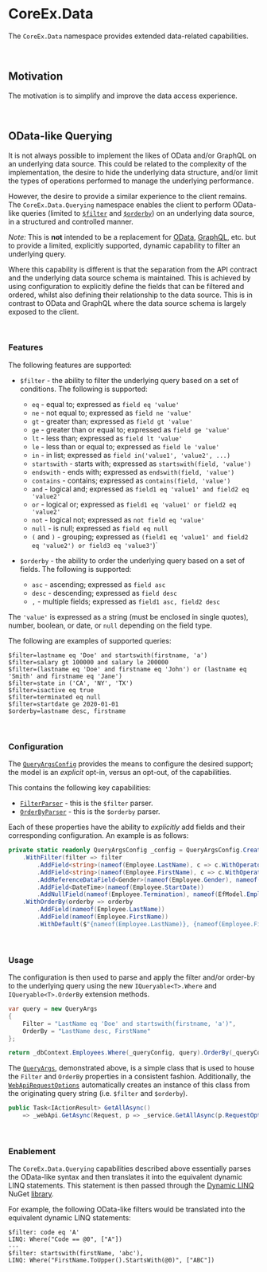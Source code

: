 # CoreEx.Data

The `CoreEx.Data` namespace provides extended data-related capabilities. 

<br/>

## Motivation

The motivation is to simplify and improve the data access experience.

<br/>

## OData-like Querying

It is not always possible to implement the likes of OData and/or GraphQL on an underlying data source. This could be related to the complexity of the implementation, the desire to hide the underlying data structure, and/or limit the types of operations performed to manage the underlying performance.

However, the desire to provide a similar experience to the client remains. The `CoreEx.Data.Querying` namespace enables the client to perform OData-like queries (limited to [`$filter`](https://docs.oasis-open.org/odata/odata/v4.01/cs01/part2-url-conventions/odata-v4.01-cs01-part2-url-conventions.html#sec_SystemQueryOptionfilter) and [`$orderby`](https://docs.oasis-open.org/odata/odata/v4.01/cs01/part2-url-conventions/odata-v4.01-cs01-part2-url-conventions.html#_Toc505773299)) on an underlying data source, in a structured and controlled manner.

_Note:_ This is **not** intended to be a replacement for [OData](https://learn.microsoft.com/en-us/odata/webapi-8/overview), [GraphQL](https://github.com/graphql-dotnet/graphql-dotnet), etc. but to provide a limited, explicitly supported, dynamic capability to filter an underlying query.

Where this capability is different is that the separation from the API contract and the underlying data source schema is maintained. This is achieved by using configuration to explicitly define the fields that can be filtered and ordered, whilst also defining their relationship to the data source. This is in contrast to OData and GraphQL where the data source schema is largely exposed to the client.

<br/>

### Features

The following features are supported:

- `$filter` - the ability to filter the underlying query based on a set of conditions. The following is supported:
  - `eq` - equal to; expressed as `field eq 'value'`
  - `ne` - not equal to; expressed as `field ne 'value'`
  - `gt` - greater than; expressed as `field gt 'value'`
  - `ge` - greater than or equal to; expressed as `field ge 'value'`
  - `lt` - less than; expressed as `field lt 'value'`
  - `le` - less than or equal to; expressed as `field le 'value'`
  - `in` - in list; expressed as `field in('value1', 'value2', ...)`
  - `startswith` - starts with; expressed as `startswith(field, 'value')`
  - `endswith` - ends with; expressed as `endswith(field, 'value')`
  - `contains` - contains; expressed as `contains(field, 'value')`
  - `and` - logical and; expressed as `field1 eq 'value1' and field2 eq 'value2'`
  - `or` - logical or; expressed as `field1 eq 'value1' or field2 eq 'value2'`
  - `not` - logical not; expressed as `not field eq 'value'`
  - `null` - is null; expressed as `field eq null`
  - `(` and `)` - grouping; expressed as `(field1 eq 'value1' and field2 eq 'value2') or field3 eq 'value3'`)`

- `$orderby` - the ability to order the underlying query based on a set of fields. The following is supported:
  - `asc` - ascending; expressed as `field asc`
  - `desc` - descending; expressed as `field desc`
  - `,` - multiple fields; expressed as `field1 asc, field2 desc`

The `'value'` is expressed as a string (must be enclosed in single quotes), number, boolean, or date, or `null` depending on the field type.

The following are examples of supported queries:

```
$filter=lastname eq 'Doe' and startswith(firstname, 'a')
$filter=salary gt 100000 and salary le 200000
$filter=(lastname eq 'Doe' and firstname eq 'John') or (lastname eq 'Smith' and firstname eq 'Jane')
$filter=state in ('CA', 'NY', 'TX')
$filter=isactive eq true
$filter=terminated eq null
$filter=startdate ge 2020-01-01
$orderby=lastname desc, firstname
```

<br/>

### Configuration

The [`QueryArgsConfig`](./Querying/QueryArgsConfig.cs) provides the means to configure the desired support; the model is an _explicit_ opt-in, versus an opt-out, of the capabilities.

This contains the following key capabilities:

- [`FilterParser`](./Querying/QueryFilterParser.cs) - this is the `$filter` parser.
- [`OrderByParser`](./Querying/QueryOrderByParser.cs) - this is the `$orderby` parser.

Each of these properties have the ability to _explicitly_ add fields and their corresponding configuration. An example is as follows:

``` csharp
private static readonly QueryArgsConfig _config = QueryArgsConfig.Create()
    .WithFilter(filter => filter
        .AddField<string>(nameof(Employee.LastName), c => c.WithOperators(QueryFilterOperator.AllStringOperators).WithUpperCase())
        .AddField<string>(nameof(Employee.FirstName), c => c.WithOperators(QueryFilterOperator.AllStringOperators).WithUpperCase())
        .AddReferenceDataField<Gender>(nameof(Employee.Gender), nameof(EfModel.Employee.GenderCode))
        .AddField<DateTime>(nameof(Employee.StartDate))
        .AddNullField(nameof(Employee.Termination), nameof(EfModel.Employee.TerminationDate), c => c.WithDefault(new QueryStatement($"{nameof(EfModel.Employee.TerminationDate)} == null"))))
    .WithOrderBy(orderby => orderby
        .AddField(nameof(Employee.LastName))
        .AddField(nameof(Employee.FirstName))
        .WithDefault($"{nameof(Employee.LastName)}, {nameof(Employee.FirstName)}"));
```

<br/>

### Usage

The configuration is then used to parse and apply the filter and/or order-by to the underlying query using the new `IQueryable<T>.Where` and `IQueryable<T>.OrderBy` extension methods.

``` csharp
var query = new QueryArgs
{
    Filter = "LastName eq 'Doe' and startswith(firstname, 'a')",
    OrderBy = "LastName desc, FirstName"
};

return _dbContext.Employees.Where(_queryConfig, query).OrderBy(_queryConfig, query).ToCollectionResultAsync<EmployeeCollectionResult, EmployeeCollection, Employee>(paging);
```

The [`QueryArgs`](../CoreEx/Entities/QueryArgs.cs), demonstrated above, is a simple class that is used to house the `Filter` and `OrderBy` properties in a consistent fashion. Additionally, the [`WebApiRequestOptions`](../CoreEx.AspNetCore/CoreEx.AspNetCore.WebApis.WebApiRequestOptions) automatically creates an instance of this class from the originating query string (i.e. `$filter` and `$orderby`).

``` csharp
public Task<IActionResult> GetAllAsync()
    => _webApi.GetAsync(Request, p => _service.GetAllAsync(p.RequestOptions.Query, p.RequestOptions.Paging));
```

<br/>

### Enablement

The `CoreEx.Data.Querying` capabilities described above essentially parses the OData-like syntax and then translates it into the equivalent dynamic LINQ statements. This statement is then passed through the [Dynamic LINQ](https://dynamic-linq.net/) NuGet [library](https://dynamic-linq.net/).

For example, the following OData-like filters would be translated into the equivalent dynamic LINQ statements:

```
$filter: code eq 'A'
LINQ: Where("Code == @0", ["A"])
---
$filter: startswith(firstName, 'abc'), 
LINQ: Where("FirstName.ToUpper().StartsWith(@0)", ["ABC"])
```